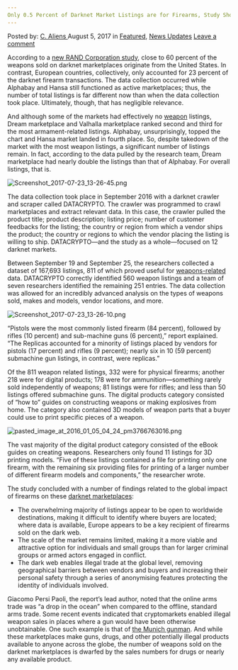 ```yaml
---
Only 0.5 Percent of Darknet Market Listings are for Firearms, Study Shows
---
```

<article class="post-listing post-21747 post type-post status-publish format-standard has-post-thumbnail hentry  tag-firearms tag-listings tag-percent tag-shows tag-study">
    <div class="post-inner">
        <span>Posted by: <a href="https://www.deepdotweb.com/author/caliens/" title="">C. Aliens </a></span>
    <span>August 5, 2017</span>
    <span>in <a href="https://www.deepdotweb.com/category/deepdot-news/" rel="category tag">Featured</a>, <a href="https://www.deepdotweb.com/category/news-updates/" rel="category tag">News Updates</a></span>
    <span><a href="https://www.deepdotweb.com/2017/08/05/0-5-percent-darknet-market-listings-firearms-study-shows/#respond">Leave a comment</a></span>
    </p>
    <div class="clear"></div>
    <div class="entry">
    <p>According to a <a href="https://www.scribd.com/document/354452956/Behind-the-curtain">new RAND Corporation study</a>, close to 60 percent of the weapons sold on darknet marketplaces originate from the United States. In contrast, European countries, collectively, only accounted for 23 percent of the darknet firearm transactions. The data collection occurred while Alphabay and Hansa still functioned as active marketplaces; thus, the number of total listings is far different now than when the data collection took place. Ultimately, though, that has negligible relevance.</p>
    <p>And although some of the markets had effectively no <a href="https://www.deepdotweb.com/tag/weapons/">weapon</a> listings, Dream marketplace and Valhalla marketplace ranked second and third for the most armament-related listings. Alphabay, unsurprisingly, topped the chart and Hansa market landed in fourth place. So, despite takedown of the market with the most weapon listings, a significant number of listings remain. In fact, according to the data pulled by the research team, Dream marketplace had nearly double the listings than that of Alphabay. For overall listings, that is.</p>
    <p><img class="wp-image-21752" src="/imgs/2017/08/screenshot_2017-07-23_13-26-45-png.png" alt="Screenshot_2017-07-23_13-26-45.png" srcset="/imgs/2017/08/screenshot_2017-07-23_13-26-45-png.png 722w, /imgs/2017/08/screenshot_2017-07-23_13-26-45-png-300x180.png 300w" sizes="(max-width: 722px) 100vw, 722px" /></p>
    <p>The data collection took place in September 2016 with a darknet crawler and scraper called DATACRYPTO. The crawler was programmed to crawl marketplaces and extract relevant data. In this case, the crawler pulled the product title; product description; listing price; number of customer feedbacks for the listing; the country or region from which a vendor ships the product; the country or regions to which the vendor placing the listing is willing to ship. DATACRYPTO—and the study as a whole—focused on 12 darknet markets.</p>
    <p>Between September 19 and September 25, the researchers collected a dataset of 167,693 listings, 811 of which proved useful for <a href="https://www.deepdotweb.com/tag/weapon/">weapons-related</a> data. DATACRYPTO correctly identified 560 weapon listings and a team of seven researchers identified the remaining 251 entries. The data collection was allowed for an incredibly advanced analysis on the types of weapons sold, makes and models, vendor locations, and more.</p>
    <p><img class="wp-image-21753" src="/imgs/2017/08/screenshot_2017-07-23_13-26-10-png.png" alt="Screenshot_2017-07-23_13-26-10.png" srcset="/imgs/2017/08/screenshot_2017-07-23_13-26-10-png.png 713w, /imgs/2017/08/screenshot_2017-07-23_13-26-10-png-300x220.png 300w" sizes="(max-width: 713px) 100vw, 713px" /></p>
    <p>“Pistols were the most commonly listed firearm (84 percent), followed by rifles (10 percent) and sub-machine guns (6 percent),” report explained. “The Replicas accounted for a minority of listings placed by vendors for pistols (17 percent) and rifles (9 percent); nearly six in 10 (59 percent) submachine gun listings, in contrast, were replicas.”</p>
    <p>Of the 811 weapon related listings, 332 were for physical firearms; another 218 were for digital products; 178 were for ammunition—something rarely sold independently of weapons; 81 listings were for rifles; and less than 50 listings offered submachine guns. The digital products category consisted of “how to” guides on constructing weapons or making explosives from home. The category also contained 3D models of weapon parts that a buyer could use to print specific pieces of a weapon.</p>
    <p><img class="wp-image-21754" src="/imgs/2017/08/pasted_image_at_2016_01_05_04_24_pm3766763016-png.png" alt="pasted_image_at_2016_01_05_04_24_pm3766763016.png" srcset="/imgs/2017/08/pasted_image_at_2016_01_05_04_24_pm3766763016-png.png 824w, /imgs/2017/08/pasted_image_at_2016_01_05_04_24_pm3766763016-png-300x136.png 300w" sizes="(max-width: 824px) 100vw, 824px" /></p>
    <p>The vast majority of the digital product category consisted of the eBook guides on creating weapons. Researchers only found 11 listings for 3D printing models. “Five of these listings contained a file for printing only one firearm, with the remaining six providing files for printing of a larger number of different firearm models and components,” the researcher wrote.</p>
    <p>The study concluded with a number of findings related to the global impact of firearms on these <a href="https://www.deepdotweb.com/2013/10/28/updated-llist-of-hidden-marketplaces-tor-i2p/">darknet marketplaces</a>:</p>
    <ul>
    <li>The overwhelming majority of listings appear to be open to worldwide destinations, making it difficult to identify where buyers are located; where data is available, Europe appears to be a key recipient of firearms sold on the dark web.</li>
    <li>The scale of the market remains limited, making it a more viable and attractive option for individuals and small groups than for larger criminal groups or armed actors engaged in conflict.</li>
    <li>The dark web enables illegal trade at the global level, removing geographical barriers between vendors and buyers and increasing their personal safety through a series of anonymising features protecting the identity of individuals involved.</li>
    </ul>
    <p>Giacomo Persi Paoli, the report&#8217;s lead author, noted that the online arms trade was “a drop in the ocean” when compared to the offline, standard arms trade. Some recent events indicated that cryptomarkets enabled illegal weapon sales in places where a gun would have been otherwise unobtainable. One such example is that of <a href="https://www.deepdotweb.com/2016/07/24/munich-gunman-got-weapon-darknet/">the Munich gunman</a>. And while these marketplaces make guns, drugs, and other potentially illegal products available to anyone across the globe, the number of weapons sold on the darknet marketplaces is dwarfed by the sales numbers for drugs or nearly any available product.</p>
    </div>
    <span style="display:none"><a href="https://www.deepdotweb.com/tag/darknet/" rel="tag">darknet</a> <a href="https://www.deepdotweb.com/tag/firearms/" rel="tag">firearms</a> <a href="https://www.deepdotweb.com/tag/listings/" rel="tag">listings</a> <a href="https://www.deepdotweb.com/tag/percent/" rel="tag">percent</a> <a href="https://www.deepdotweb.com/tag/shows/" rel="tag">shows</a> <a href="https://www.deepdotweb.com/tag/study/" rel="tag">study</a></span> <span style="display:none" class="updated">2017-08-05</span>
    <div style="display:none" class="vcard author" itemprop="author" itemscope itemtype="http://schema.org/Person"><strong class="fn" itemprop="name"><a href="https://www.deepdotweb.com/author/caliens/" title="Posts by C. Aliens" rel="author">C. Aliens</a></strong></div>
    </div>
</article>

